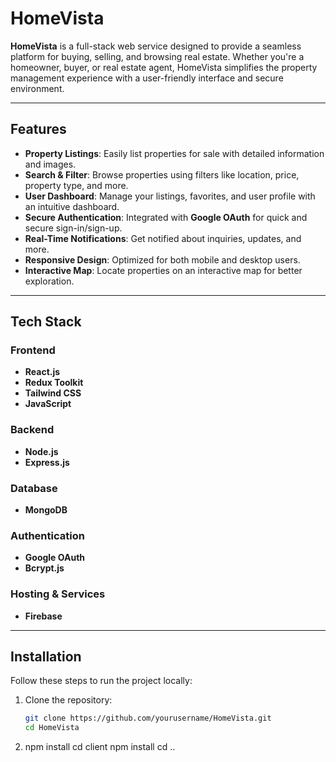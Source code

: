 # HomeVista

**HomeVista** is a full-stack web service designed to provide a seamless platform for buying, selling, and browsing real estate. Whether you're a homeowner, buyer, or real estate agent, HomeVista simplifies the property management experience with a user-friendly interface and secure environment.

---

## Features

- **Property Listings**: Easily list properties for sale with detailed information and images.
- **Search & Filter**: Browse properties using filters like location, price, property type, and more.
- **User Dashboard**: Manage your listings, favorites, and user profile with an intuitive dashboard.
- **Secure Authentication**: Integrated with **Google OAuth** for quick and secure sign-in/sign-up.
- **Real-Time Notifications**: Get notified about inquiries, updates, and more.
- **Responsive Design**: Optimized for both mobile and desktop users.
- **Interactive Map**: Locate properties on an interactive map for better exploration.

---

## Tech Stack

### Frontend
- **React.js**
- **Redux Toolkit**
- **Tailwind CSS**
- **JavaScript**

### Backend
- **Node.js**
- **Express.js**

### Database
- **MongoDB**

### Authentication
- **Google OAuth**
- **Bcrypt.js**

### Hosting & Services
- **Firebase**

---

## Installation

Follow these steps to run the project locally:

1. Clone the repository:
   ```bash
   git clone https://github.com/yourusername/HomeVista.git
   cd HomeVista
2. npm install
   cd client
   npm install
   cd ..
